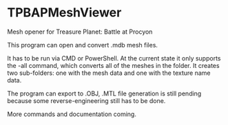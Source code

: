 # TPBAPMeshViewer
Mesh opener for Treasure Planet: Battle at Procyon 

This program can open and convert .mdb mesh files.

It has to be run via CMD or PowerShell.
At the current state it only supports the -all command, which converts all of the meshes in the folder.
It creates two sub-folders: one with the mesh data and one with the texture name data.

The program can export to .OBJ, .MTL file generation is still pending because some reverse-engineering still has to be done.

More commands and documentation coming.
